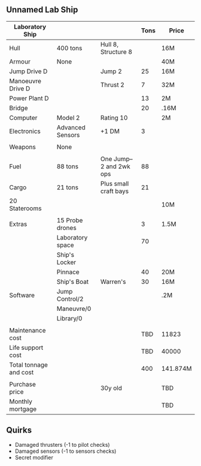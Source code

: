 Unnamed Lab Ship
----------------

| Laboratory Ship |           |                    | Tons | Price |
|-----------------|-----------|--------------------|------|-------|
|Hull             |400 tons   | Hull 8, Structure 8|      | 16M   |
|Armour           |None       |                    |      | 40M   |
|Jump Drive D     |           |Jump 2              |25    | 16M   |
|Manoeuvre Drive D|           |Thrust 2            |7     | 32M   |
|Power Plant D    |           |                    |13    |  2M   |
|Bridge           |           |                    |20    |  .16M |
|Computer         |Model 2    |Rating 10           |      |  2M   |
|Electronics      |Advanced Sensors|+1 DM          |3     |       |
|                 |           |                    |      |       |
|Weapons          |None       |                    |      |       |
|                 |           |                    |      |       |
|Fuel             |88 tons    | One Jump–2 and 2wk ops|88 |       |
|Cargo            |21 tons    | Plus small craft bays|21  |       |
|20 Staterooms    |           |                    |      | 10M   |
|                 |           |                    |      |       |
|Extras           |15 Probe drones |               |3     |  1.5M |
|                 |Laboratory space |              |70    |       |
|                 |Ship's Locker  |                |      |       |
|                 |Pinnace    |                    |40    | 20M   |
|                 |Ship's Boat|Warren's            |30    | 16M   |
|Software         |Jump Control/2 |                |      |   .2M |
|                 |Maneuvre/0 |                    |      |       |
|                 |Library/0  |                    |      |       |
|                 |           |                    |      |       |
|Maintenance cost |           |                    |TBD   |11823  |
|Life support cost |          |                    |TBD   |40000  |
|Total tonnage and cost  |    |                    |  400 |141.874M |
|                |            |                    |      |       |
|Purchase price  |            | 30y old            |      | TBD   |
|Monthly mortgage|            |                    |      | TBD   |


Quirks
------
- Damaged thrusters (-1 to pilot checks)
- Damaged sensors (-1 to sensors checks)
- Secret modifier
